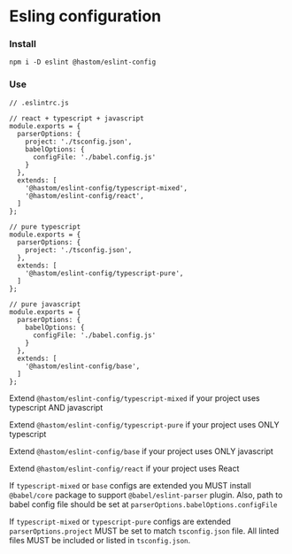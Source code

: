 # Esling configuration

### Install
```
npm i -D eslint @hastom/eslint-config
```

### Use
```
// .eslintrc.js

// react + typescript + javascript
module.exports = {
  parserOptions: {
    project: './tsconfig.json',
    babelOptions: {
      configFile: './babel.config.js'
    }
  },
  extends: [
    '@hastom/eslint-config/typescript-mixed',
    '@hastom/eslint-config/react',
  ]
};

// pure typescript
module.exports = {
  parserOptions: {
    project: './tsconfig.json',
  },
  extends: [
    '@hastom/eslint-config/typescript-pure',
  ]
};

// pure javascript
module.exports = {
  parserOptions: {
    babelOptions: {
      configFile: './babel.config.js'
    }
  },
  extends: [
    '@hastom/eslint-config/base',
  ]
};

```

Extend `@hastom/eslint-config/typescript-mixed` if your project uses typescript AND javascript

Extend `@hastom/eslint-config/typescript-pure` if your project uses ONLY typescript

Extend `@hastom/eslint-config/base` if your project uses ONLY javascript

Extend `@hastom/eslint-config/react` if your project uses React

If `typescript-mixed` or `base` configs are extended you MUST install `@babel/core` package 
to support `@babel/eslint-parser` plugin. 
Also, path to babel config file should be set at `parserOptions.babelOptions.configFile`

If `typescript-mixed` or `typescript-pure` configs are extended `parserOptions.project` MUST be set 
to match `tsconfig.json` file. All linted files MUST be included or listed in `tsconfig.json`.
